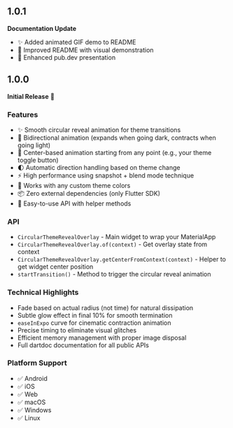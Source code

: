 ## 1.0.1

**Documentation Update**

* ✨ Added animated GIF demo to README
* 📝 Improved README with visual demonstration
* 🎨 Enhanced pub.dev presentation

## 1.0.0

**Initial Release** 🎉

### Features
* ✨ Smooth circular reveal animation for theme transitions
* 🔄 Bidirectional animation (expands when going dark, contracts when going light)
* 🎯 Center-based animation starting from any point (e.g., your theme toggle button)
* 🌓 Automatic direction handling based on theme change
* ⚡ High performance using snapshot + blend mode technique
* 🎨 Works with any custom theme colors
* 📦 Zero external dependencies (only Flutter SDK)
* 🚀 Easy-to-use API with helper methods

### API
* `CircularThemeRevealOverlay` - Main widget to wrap your MaterialApp
* `CircularThemeRevealOverlay.of(context)` - Get overlay state from context
* `CircularThemeRevealOverlay.getCenterFromContext(context)` - Helper to get widget center position
* `startTransition()` - Method to trigger the circular reveal animation

### Technical Highlights
* Fade based on actual radius (not time) for natural dissipation
* Subtle glow effect in final 10% for smooth termination
* `easeInExpo` curve for cinematic contraction animation
* Precise timing to eliminate visual glitches
* Efficient memory management with proper image disposal
* Full dartdoc documentation for all public APIs

### Platform Support
* ✅ Android
* ✅ iOS
* ✅ Web
* ✅ macOS
* ✅ Windows
* ✅ Linux
